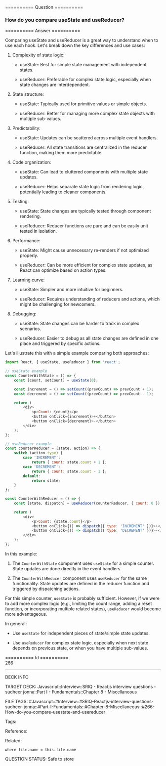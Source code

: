 ========== Question ==========  

### How do you compare useState and useReducer?  

========== Answer ==========  

Comparing useState and useReducer is a great way to understand when to use each hook. Let's break down the key differences and use cases:

1. Complexity of state logic:

    - useState: Best for simple state management with independent states.

    - useReducer: Preferable for complex state logic, especially when state changes are interdependent.

2. State structure:

    - useState: Typically used for primitive values or simple objects.

    - useReducer: Better for managing more complex state objects with multiple sub-values.

3. Predictability:

    - useState: Updates can be scattered across multiple event handlers.

    - useReducer: All state transitions are centralized in the reducer function, making them more predictable.

4. Code organization:

    - useState: Can lead to cluttered components with multiple state updates.

    - useReducer: Helps separate state logic from rendering logic, potentially leading to cleaner components.

5. Testing:

    - useState: State changes are typically tested through component rendering.

    - useReducer: Reducer functions are pure and can be easily unit tested in isolation.

6. Performance:

    - useState: Might cause unnecessary re-renders if not optimized properly.

    - useReducer: Can be more efficient for complex state updates, as React can optimize based on action types.

7. Learning curve:

    - useState: Simpler and more intuitive for beginners.

    - useReducer: Requires understanding of reducers and actions, which might be challenging for newcomers.

8. Debugging:

    - useState: State changes can be harder to track in complex scenarios.

    - useReducer: Easier to debug as all state changes are defined in one place and triggered by specific actions.

Let's illustrate this with a simple example comparing both approaches:

```javascript
import React, { useState, useReducer } from 'react';

// useState example
const CounterWithState = () => {
    const [count, setCount] = useState(0);

    const increment = () => setCount((prevCount) => prevCount + 1);
    const decrement = () => setCount((prevCount) => prevCount - 1);

    return (
        <div>
            <p>Count: {count}</p>
            <button onClick={increment}>+</button>
            <button onClick={decrement}>-</button>
        </div>
    );
};

// useReducer example
const counterReducer = (state, action) => {
    switch (action.type) {
        case 'INCREMENT':
            return { count: state.count + 1 };
        case 'DECREMENT':
            return { count: state.count - 1 };
        default:
            return state;
    }
};

const CounterWithReducer = () => {
    const [state, dispatch] = useReducer(counterReducer, { count: 0 });

    return (
        <div>
            <p>Count: {state.count}</p>
            <button onClick={() => dispatch({ type: 'INCREMENT' })}>+</button>
            <button onClick={() => dispatch({ type: 'DECREMENT' })}>-</button>
        </div>
    );
};
```

In this example:

1. The `CounterWithState` component uses `useState` for a simple counter. State updates are done directly in the event handlers.

2. The `CounterWithReducer` component uses `useReducer` for the same functionality. State updates are defined in the reducer function and triggered by dispatching actions.

For this simple counter, `useState` is probably sufficient. However, if we were to add more complex logic (e.g., limiting the count range, adding a reset function, or incorporating multiple related states), `useReducer` would become more advantageous.

In general:

-   Use `useState` for independent pieces of state/simple state updates.

-   Use `useReducer` for complex state logic, especially when next state depends on previous state, or when you have multiple sub-values.

========== Id ==========  
266

---

DECK INFO

TARGET DECK: Javascript::Interview::SRIQ - Reactjs interview questions - sudheer jonna::Part I - Fundamentals::Chapter 8 - Miscellaneous

FILE TAGS: #Javascript::#Interview::#SRIQ-Reactjs-interview-questions-sudheer-jonna::#Part-I-Fundamentals::#Chapter-8-Miscellaneous::#266-How-do-you-compare-usestate-and-usereducer

Tags:

Reference:

Related:

```dataview
where file.name = this.file.name
```

QUESTION STATUS: Safe to store
